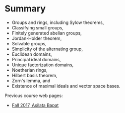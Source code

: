# Summary

- Groups and rings, including Sylow theorems,
- Classifying small groups,
- Finitely generated abelian groups,
- Jordan-Holder theorem,
- Solvable groups,
- Simplicity of the alternating group,
- Euclidean domains,
- Principal ideal domains,
- Unique factorization domains,
- Noetherian rings,
- Hilbert basis theorem,
- Zorn's lemma, and
- Existence of maximal ideals and vector space bases.

Previous course web pages:

- [Fall 2017, Asilata Bapat](https://asilata.github.io/8000fall17/)

